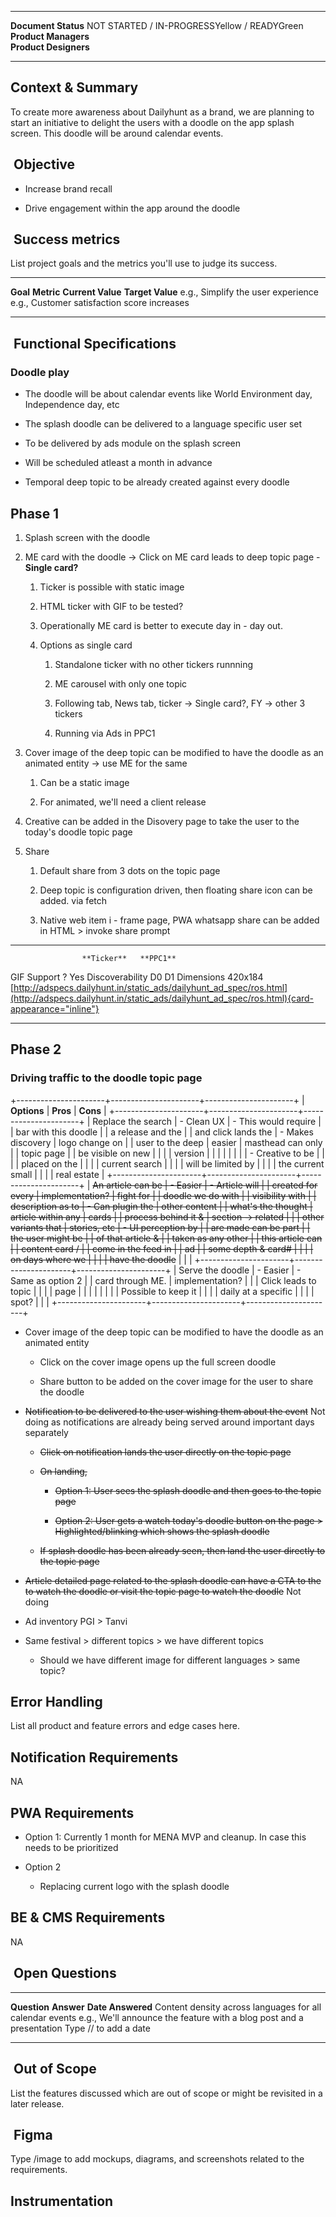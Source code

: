   ----------------------- ----------------------------------------------
  **Document Status**     NOT STARTED / IN-PROGRESSYellow / READYGreen
  **Product Managers**    
  **Product Designers**   
  ----------------------- ----------------------------------------------

## Context & Summary

To create more awareness about Dailyhunt as a brand, we are planning to
start an initiative to delight the users with a doodle on the app splash
screen. This doodle will be around calendar events.

##  Objective

- Increase brand recall

- Drive engagement within the app around the doodle

##  Success metrics

List project goals and the metrics you\'ll use to judge its success.

  ------------------------------------ --------------------------------------------- ------------------- ------------------
  **Goal**                             **Metric**                                    **Current Value**   **Target Value**
  e.g., Simplify the user experience   e.g., Customer satisfaction score increases                       
                                                                                                         
  ------------------------------------ --------------------------------------------- ------------------- ------------------

##  Functional Specifications

### Doodle play

- The doodle will be about calendar events like World Environment day,
  Independence day, etc

- The splash doodle can be delivered to a language specific user set

- To be delivered by ads module on the splash screen

- Will be scheduled atleast a month in advance

- Temporal deep topic to be already created against every doodle

## Phase 1

1.  Splash screen with the doodle

2.  ME card with the doodle → Click on ME card leads to deep topic
    page - **Single card?**

    1.  Ticker is possible with static image

    2.  HTML ticker with GIF to be tested?

    3.  Operationally ME card is better to execute day in - day out.

    4.  Options as single card

        1.  Standalone ticker with no other tickers runnning

        2.  ME carousel with only one topic

        3.  Following tab, News tab, ticker → Single card?, FY → other 3
            tickers

        4.  Running via Ads in PPC1

3.  Cover image of the deep topic can be modified to have the doodle as
    an animated entity → use ME for the same

    1.  Can be a static image

    2.  For animated, we'll need a client release

4.  Creative can be added in the Disovery page to take the user to the
    today's doodle topic page

5.  Share

    1.  Default share from 3 dots on the topic page

    2.  Deep topic is configuration driven, then floating share icon can
        be added. via fetch

    3.  Native web item i - frame page, PWA whatsapp share can be added
        in HTML \> invoke share prompt

  ----------------- ------------ ------------------------------------------------------------------------------------------------------------------------------------------------------------------
                    **Ticker**   **PPC1**
  GIF Support       ?            Yes
  Discoverability   D0           D1
  Dimensions        420x184      [http://adspecs.dailyhunt.in/static_ads/dailyhunt_ad_spec/ros.html](http://adspecs.dailyhunt.in/static_ads/dailyhunt_ad_spec/ros.html){card-appearance="inline"}
                                 
  ----------------- ------------ ------------------------------------------------------------------------------------------------------------------------------------------------------------------

## Phase 2

### Driving traffic to the doodle topic page

+----------------------+----------------------+----------------------+
| **Options**          | **Pros**             | **Cons**             |
+----------------------+----------------------+----------------------+
| Replace the search   | - Clean UX           | - This would require |
| bar with this doodle |                      |   a release and the  |
| and click lands the  | - Makes discovery    |   logo change on     |
| user to the deep     |   easier             |   masthead can only  |
| topic page           |                      |   be visible on new  |
|                      |                      |   version            |
|                      |                      |                      |
|                      |                      | - Creative to be     |
|                      |                      |   placed on the      |
|                      |                      |   current search     |
|                      |                      |   will be limited by |
|                      |                      |   the current small  |
|                      |                      |   real estate        |
+----------------------+----------------------+----------------------+
| ~~An article can be  | - ~~Easier           | - ~~Article will     |
| created for every    |   implementation?~~  |   fight for          |
| doodle we do with    |                      |   visibility with    |
| description as to    | - ~~Can plugin the   |   other content      |
| what\'s the thought  |   article within any |   cards~~            |
| process behind it &  |   section → related  |                      |
| other variants that  |   stories, etc~~     | - ~~UI perception by |
| are made can be part |                      |   the user might be  |
| of that article &    |                      |   taken as any other |
| this article can     |                      |   content card /     |
| come in the feed in  |                      |   ad~~               |
| some depth & card#   |                      |                      |
| on days where we     |                      |                      |
| have the doodle~~    |                      |                      |
+----------------------+----------------------+----------------------+
| Serve the doodle     | - Easier             | - Same as option 2   |
| card through ME.     |   implementation?    |                      |
| Click leads to topic |                      |                      |
| page                 |                      |                      |
|                      |                      |                      |
| Possible to keep it  |                      |                      |
| daily at a specific  |                      |                      |
| spot?                |                      |                      |
+----------------------+----------------------+----------------------+

- Cover image of the deep topic can be modified to have the doodle as an
  animated entity

  - Click on the cover image opens up the full screen doodle

  - Share button to be added on the cover image for the user to share
    the doodle

- ~~Notification to be delivered to the user wishing them about the
  event~~ Not doing as notifications are already being served around
  important days separately

  - ~~Click on notification lands the user directly on the topic page~~

  - ~~On landing,~~

    - ~~Option 1: User sees the splash doodle and then goes to the topic
      page~~

    - ~~Option 2: User gets a watch today's doodle button on the page \>
      Highlighted/blinking which shows the splash doodle~~

  - ~~If splash doodle has been already seen, then land the user
    directly to the topic page~~

- ~~Article detailed page related to the splash doodle can have a CTA to
  the to watch the doodle or visit the topic page to watch the doodle~~
  Not doing

- Ad inventory PGI \> Tanvi

- Same festival \> different topics \> we have different topics

  - Should we have different image for different languages \> same
    topic?

## Error Handling

List all product and feature errors and edge cases here.

## Notification Requirements

NA

## PWA Requirements

- Option 1: Currently 1 month for MENA MVP and cleanup. In case this
  needs to be prioritized

- Option 2

  - Replacing current logo with the splash doodle

## BE & CMS Requirements

NA

##  Open Questions

  ---------------------------------------------------------- ----------------------------------------------------------------------- -----------------------
  **Question**                                               **Answer**                                                              **Date Answered**
  Content density across languages for all calendar events   e.g., We\'ll announce the feature with a blog post and a presentation   Type // to add a date
  ---------------------------------------------------------- ----------------------------------------------------------------------- -----------------------

##  Out of Scope

List the features discussed which are out of scope or might be revisited
in a later release.

##  Figma

Type /image to add mockups, diagrams, and screenshots related to the
requirements.

## Instrumentation

